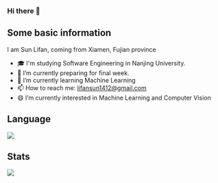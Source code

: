 ### Hi there 👋

## Some basic information
I am Sun Lifan, coming from Xiamen, Fujian province

- 🎓 I'm studying Software Engineering in Nanjing University.
- 🔭 I’m currently preparing for final week.
- 🌱 I’m currently learning Machine Learning
- 📫 How to reach me: lifansun1412@gmail.com
- 😄 I’m currently interested in Machine Learning and Computer Vision

## Language
![](https://github-readme-stats.vercel.app/api/top-langs/?username=SUNLIFAN&layout=compact)

## Stats
![](https://github-readme-stats.vercel.app/api?username=SUNLIFAN)
